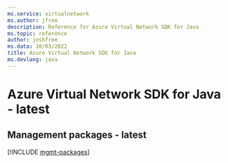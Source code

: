 ```yaml
---
ms.service: virtualnetwork
ms.author: jfree
description: Reference for Azure Virtual Network SDK for Java
ms.topic: reference
author: joshfree
ms.data: 10/03/2022
title: Azure Virtual Network SDK for Java
ms.devlang: java
---
```

# Azure Virtual Network SDK for Java - latest

## Management packages - latest
[!INCLUDE [mgmt-packages](virtual-network-mgmt-index.md)]